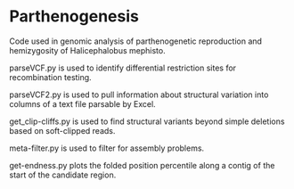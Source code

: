 # Parthenogenesis
Code used in genomic analysis of parthenogenetic reproduction and hemizygosity of Halicephalobus mephisto.

parseVCF.py is used to identify differential restriction sites for recombination testing.

parseVCF2.py is used to pull information about structural variation into columns of a text file parsable by Excel. 

get_clip-cliffs.py is used to find structural variants beyond simple deletions based on soft-clipped reads.

meta-filter.py is used to filter for assembly problems.

get-endness.py plots the folded position percentile along a contig of the start of the candidate region.

